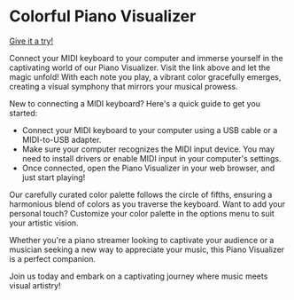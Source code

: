 # Colorful Piano Visualizer

[Give it a try!](https://boris-volkov.github.io/piano-visualizer/)

Connect your MIDI keyboard to your computer and immerse yourself in the captivating world of our Piano Visualizer. Visit the link above and let the magic unfold! With each note you play, a vibrant color gracefully emerges, creating a visual symphony that mirrors your musical prowess.

New to connecting a MIDI keyboard? Here's a quick guide to get you started:

- Connect your MIDI keyboard to your computer using a USB cable or a MIDI-to-USB adapter.
- Make sure your computer recognizes the MIDI input device. You may need to install drivers or enable MIDI input in your computer's settings.
- Once connected, open the Piano Visualizer in your web browser, and just start playing!

Our carefully curated color palette follows the circle of fifths, ensuring a harmonious blend of colors as you traverse the keyboard. Want to add your personal touch? Customize your color palette in the options menu to suit your artistic vision.

Whether you're a piano streamer looking to captivate your audience or a musician seeking a new way to appreciate your music, this Piano Visualizer is a perfect companion. 

Join us today and embark on a captivating journey where music meets visual artistry!